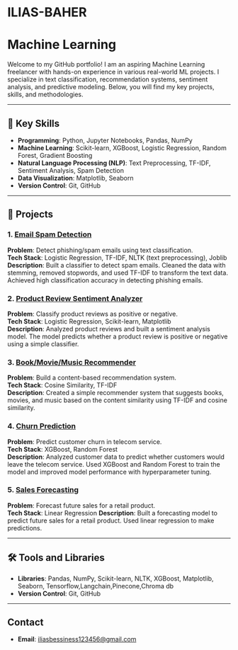 # ILIAS-BAHER
# Machine Learning 

Welcome to my GitHub portfolio! I am an aspiring Machine Learning freelancer with hands-on experience in various real-world ML projects. I specialize in text classification, recommendation systems, sentiment analysis, and predictive modeling. Below, you will find my key projects, skills, and methodologies.

---

## 🔑 Key Skills

- **Programming**: Python, Jupyter Notebooks, Pandas, NumPy
- **Machine Learning**: Scikit-learn, XGBoost, Logistic Regression, Random Forest, Gradient Boosting
- **Natural Language Processing (NLP)**: Text Preprocessing, TF-IDF, Sentiment Analysis, Spam Detection
- **Data Visualization**: Matplotlib, Seaborn
- **Version Control**: Git, GitHub

---

## 🚀 Projects

### 1. [**Email Spam Detection**](./email_spam_detection)
**Problem**: Detect phishing/spam emails using text classification.  
**Tech Stack**: Logistic Regression, TF-IDF, NLTK (text preprocessing), Joblib  
**Description**: Built a classifier to detect spam emails. Cleaned the data with stemming, removed stopwords, and used TF-IDF to transform the text data. Achieved high classification accuracy in detecting phishing emails.

### 2. [**Product Review Sentiment Analyzer**](./product_review_sentiment)
**Problem**: Classify product reviews as positive or negative.  
**Tech Stack**: Logistic Regression, Scikit-learn, Matplotlib  
**Description**: Analyzed product reviews and built a sentiment analysis model. The model predicts whether a product review is positive or negative using a simple classifier.

### 3. [**Book/Movie/Music Recommender**](./recommender_system)
**Problem**: Build a content-based recommendation system.  
**Tech Stack**: Cosine Similarity, TF-IDF  
**Description**: Created a simple recommender system that suggests books, movies, and music based on the content similarity using TF-IDF and cosine similarity.

### 4. [**Churn Prediction**](./churn_prediction)
**Problem**: Predict customer churn in telecom service.  
**Tech Stack**: XGBoost, Random Forest  
**Description**: Analyzed customer data to predict whether customers would leave the telecom service. Used XGBoost and Random Forest to train the model and improved model performance with hyperparameter tuning.

### 5. [**Sales Forecasting**](./sales_forecasting)
**Problem**: Forecast future sales for a retail product.  
**Tech Stack**:  Linear Regression
**Description**: Built a forecasting model to predict future sales for a retail product. Used linear regression to make predictions.

---

## 🛠 Tools and Libraries

- **Libraries**: Pandas, NumPy, Scikit-learn, NLTK, XGBoost, Matplotlib, Seaborn, Tensorflow,Langchain,Pinecone,Chroma db
- **Version Control**: Git, GitHub

---
## Contact

- **Email**: iliasbessiness123456@gmail.com
